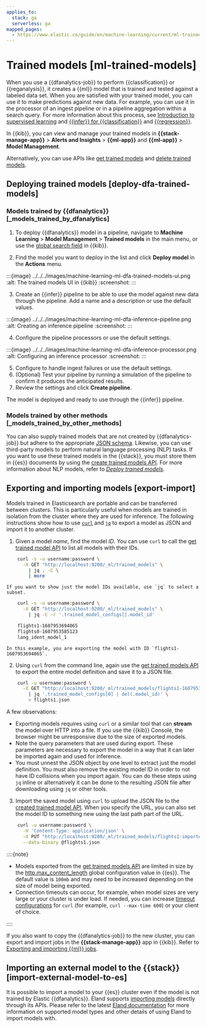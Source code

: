 ```yaml
---
applies_to:
  stack: ga
  serverless: ga
mapped_pages:
  - https://www.elastic.co/guide/en/machine-learning/current/ml-trained-models.html
---
```


# Trained models [ml-trained-models]

When you use a {{dfanalytics-job}} to perform {{classification}} or {{reganalysis}}, it creates a {{ml}} model that is trained and tested against a labeled data set. When you are satisfied with your trained model, you can use it to make predictions against new data. For example, you can use it in the processor of an ingest pipeline or in a pipeline aggregation within a search query. For more information about this process, see [Introduction to supervised learning](ml-dfa-overview.md#ml-supervised-workflow) and [{{infer}} for {{classification}}](ml-dfa-classification.md#ml-inference-class) and [{{regression}}](ml-dfa-regression.md#ml-inference-reg).

In {{kib}}, you can view and manage your trained models in **{{stack-manage-app}}** > **Alerts and Insights** > **{{ml-app}}** and **{{ml-app}}** > **Model Management**.

Alternatively, you can use APIs like [get trained models](https://www.elastic.co/docs/api/doc/elasticsearch/operation/operation-ml-get-trained-models) and [delete trained models](https://www.elastic.co/docs/api/doc/elasticsearch/operation/operation-ml-delete-trained-model).

## Deploying trained models [deploy-dfa-trained-models]

### Models trained by {{dfanalytics}} [_models_trained_by_dfanalytics]

1. To deploy {{dfanalytics}} model in a pipeline, navigate to  **Machine Learning** > **Model Management** > **Trained models** in the main menu, or use the [global search field](../../find-and-organize/find-apps-and-objects.md) in {{kib}}.

2. Find the model you want to deploy in the list and click **Deploy model** in the **Actions** menu.

:::{image} ../../../images/machine-learning-ml-dfa-trained-models-ui.png
:alt: The trained models UI in {{kib}}
:screenshot:
:::

3. Create an {{infer}} pipeline to be able to use the model against new data through the pipeline. Add a name and a description or use the default values.

:::{image} ../../../images/machine-learning-ml-dfa-inference-pipeline.png
:alt: Creating an inference pipeline
:screenshot:
:::

4. Configure the pipeline processors or use the default settings.

:::{image} ../../../images/machine-learning-ml-dfa-inference-processor.png
:alt: Configuring an inference processor
:screenshot:
:::

5. Configure to handle ingest failures or use the default settings.
6. (Optional) Test your pipeline by running a simulation of the pipeline to confirm it produces the anticipated results.
7. Review the settings and click **Create pipeline**.

The model is deployed and ready to use through the {{infer}} pipeline.

### Models trained by other methods [_models_trained_by_other_methods]

You can also supply trained models that are not created by {{dfanalytics-job}} but adhere to the appropriate [JSON schema](https://github.com/elastic/ml-json-schemas). Likewise, you can use third-party models to perform natural language processing (NLP) tasks. If you want to use these trained models in the {{stack}}, you must store them in {{es}} documents by using the [create trained models API](https://www.elastic.co/docs/api/doc/elasticsearch/operation/operation-ml-put-trained-model). For more information about NLP models, refer to [*Deploy trained models*](../nlp/ml-nlp-deploy-models.md).

## Exporting and importing models [export-import]

Models trained in Elasticsearch are portable and can be transferred between clusters. This is particularly useful when models are trained in isolation from the cluster where they are used for inference. The following instructions show how to use [`curl`](https://curl.se/) and [`jq`](https://stedolan.github.io/jq/) to export a model as JSON and import it to another cluster.

1. Given a model *name*, find the model *ID*. You can use `curl` to call the [get trained model API](https://www.elastic.co/docs/api/doc/elasticsearch/operation/operation-ml-get-trained-models) to list all models with their IDs.

```bash
    curl -s -u username:password \
      -X GET "http://localhost:9200/_ml/trained_models" \
        | jq . -C \
        | more
```

    If you want to show just the model IDs available, use `jq` to select a subset.

```bash
    curl -s -u username:password \
      -X GET "http://localhost:9200/_ml/trained_models" \
        | jq -C -r '.trained_model_configs[].model_id'
```

```bash
    flights1-1607953694065
    flights0-1607953585123
    lang_ident_model_1
```

    In this example, you are exporting the model with ID `flights1-1607953694065`.

2. Using `curl` from the command line, again use the [get trained models API](https://www.elastic.co/docs/api/doc/elasticsearch/operation/operation-ml-get-trained-models) to export the entire model definition and save it to a JSON file.

```bash
    curl -u username:password \
      -X GET "http://localhost:9200/_ml/trained_models/flights1-1607953694065?exclude_generated=true&include=definition&decompress_definition=false" \
        | jq '.trained_model_configs[0] | del(.model_id)' \
        > flights1.json
```

A few observations:

  * Exporting models requires using `curl` or a similar tool that can **stream** the model over HTTP into a file. If you use the {{kib}} Console, the browser might be unresponsive due to the size of exported models.
  * Note the query parameters that are used during export. These parameters are necessary to export the model in a way that it can later be imported again and used for inference.
  * You must unnest the JSON object by one level to extract just the model definition. You must also remove the existing model ID in order to not have ID collisions when you import again. You can do these steps using `jq` inline or alternatively it can be done to the resulting JSON file after downloading using `jq` or other tools.

3. Import the saved model using `curl` to upload the JSON file to the [created trained model API](https://www.elastic.co/docs/api/doc/elasticsearch/operation/operation-ml-put-trained-model). When you specify the URL, you can also set the model ID to something new using the last path part of the URL.

```bash
    curl -u username:password \
      -H 'Content-Type: application/json' \
      -X PUT "http://localhost:9200/_ml/trained_models/flights1-imported" \
      --data-binary @flights1.json
```

::::{note}

* Models exported from the [get trained models API](https://www.elastic.co/docs/api/doc/elasticsearch/operation/operation-ml-get-trained-models) are limited in size by the [http.max_content_length](elasticsearch://reference/elasticsearch/configuration-reference/networking-settings.md) global configuration value in {{es}}. The default value is `100mb` and may need to be increased depending on the size of model being exported.
* Connection timeouts can occur, for example, when model sizes are very large or your cluster is under load. If needed, you can increase [timeout configurations](https://ec.haxx.se/usingcurl/usingcurl-timeouts) for `curl` (for example, `curl --max-time 600`) or your client of choice.

::::

If you also want to copy the {{dfanalytics-job}} to the new cluster, you can export and import jobs in the **{{stack-manage-app}}** app in {{kib}}. Refer to [Exporting and importing {{ml}} jobs](../anomaly-detection/move-jobs.md).

## Importing an external model to the {{stack}} [import-external-model-to-es]

It is possible to import a model to your {{es}} cluster even if the model is not trained by Elastic {{dfanalytics}}. Eland supports [importing models](eland://reference/machine-learning.md) directly through its APIs. Please refer to the latest [Eland documentation](https://eland.readthedocs.io/en/latest/index.html) for more information on supported model types and other details of using Eland to import models with.
